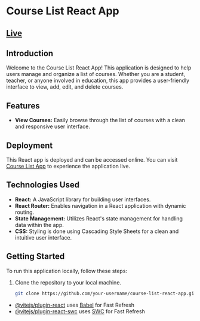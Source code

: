 # Course List React App
## [Live]([https://babeljs.io/](https://course-list-react-three.vercel.app/)) 
## Introduction

Welcome to the Course List React App! This application is designed to help users manage and organize a list of courses. Whether you are a student, teacher, or anyone involved in education, this app provides a user-friendly interface to view, add, edit, and delete courses.

## Features

- **View Courses:** Easily browse through the list of courses with a clean and responsive user interface.


## Deployment

This React app is deployed and can be accessed online. You can visit [Course List App](#insert-your-deployment-url-here) to experience the application live.

## Technologies Used

- **React:** A JavaScript library for building user interfaces.
- **React Router:** Enables navigation in a React application with dynamic routing.
- **State Management:** Utilizes React's state management for handling data within the app.
- **CSS:** Styling is done using Cascading Style Sheets for a clean and intuitive user interface.

## Getting Started

To run this application locally, follow these steps:

1. Clone the repository to your local machine.
   ```bash
   git clone https://github.com/your-username/course-list-react-app.git](https://github.com/seyedali-rafazi/Course-List-React


- [@vitejs/plugin-react](https://github.com/vitejs/vite-plugin-react/blob/main/packages/plugin-react/README.md) uses [Babel](https://babeljs.io/) for Fast Refresh
- [@vitejs/plugin-react-swc](https://github.com/vitejs/vite-plugin-react-swc) uses [SWC](https://swc.rs/) for Fast Refresh
